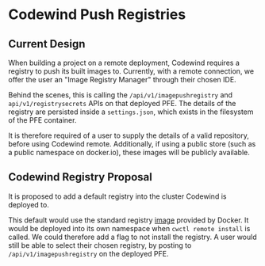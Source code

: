 # Codewind Push Registries

## Current Design

When building a project on a remote deployment, Codewind requires a registry to push its built images to.
Currently, with a remote connection, we offer the user an "Image Registry Manager" through their chosen IDE.

Behind the scenes, this is calling the `/api/v1/imagepushregistry` and `api/v1/registrysecrets` APIs on that deployed PFE.
The details of the registry are persisted inside a `settings.json`, which exists in the filesystem of the PFE container.

It is therefore required of a user to supply the details of a valid repository, before using Codewind remote.
Additionally, if using a public store (such as a public namespace on docker.io), these images will be publicly available.

## Codewind Registry Proposal

It is proposed to add a default registry into the cluster Codewind is deployed to.

This default would use the standard registry [image](https://hub.docker.com/_/registry) provided by Docker. It would be deployed into its own namespace when `cwctl remote install` is called.
We could therefore add a flag to not install the registry.
A user would still be able to select their chosen registry, by posting to `/api/v1/imagepushregistry` on the deployed PFE.
